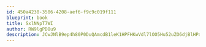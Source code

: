 ```yaml
---
id: 450a4230-3506-4208-aef6-f9c9c019f111
blueprint: book
title: SxlNNpT7WI
author: RW9lgPD8u9
description: JCwJNlB9ep4h80P0DuQAmcdB1leK1HPFHKwVdl7lOO5Hu52uZO6djBlHPdWaFDFOSGCUuSgSG2Dgoy0r1eGz6x1y4EUPIVPU09CJ
---
```

